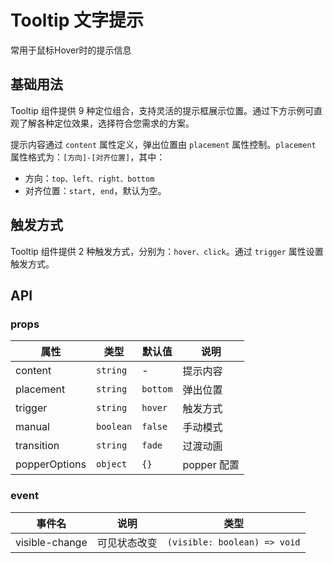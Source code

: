 # Tooltip 文字提示

常用于鼠标Hover时的提示信息

## 基础用法

Tooltip 组件提供 9 种定位组合，支持灵活的提示框展示位置。通过下方示例可直观了解各种定位效果，选择符合您需求的方案。

提示内容通过 `content` 属性定义，弹出位置由 `placement` 属性控制。`placement` 属性格式为：`[方向]-[对齐位置]`，其中：

- 方向：`top、left、right、bottom`
- 对齐位置：`start, end`，默认为空。

<demo vue="../example/tooltip/basic.vue" />

## 触发方式

Tooltip 组件提供 2 种触发方式，分别为：`hover、click`。通过 `trigger` 属性设置触发方式。

<demo vue="../example/tooltip/trigger.vue" />

## API

### props

| 属性          | 类型      | 默认值   | 说明        |
| ------------- | --------- | -------- | ----------- |
| content       | `string`  | -        | 提示内容    |
| placement     | `string`  | `bottom` | 弹出位置    |
| trigger       | `string`  | `hover`  | 触发方式    |
| manual        | `boolean` | `false`  | 手动模式    |
| transition    | `string`  | `fade`   | 过渡动画    |
| popperOptions | `object`  | `{}`     | popper 配置 |

### event

| 事件名         | 说明         | 类型                         |
| -------------- | ------------ | ---------------------------- |
| visible-change | 可见状态改变 | `(visible: boolean) => void` |
